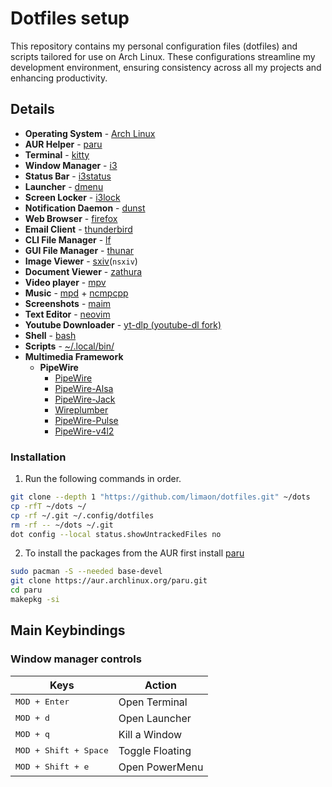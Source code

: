 # Dotfiles setup

This repository contains my personal configuration files (dotfiles) and scripts tailored for use on Arch Linux. These configurations streamline my development environment, ensuring consistency across all my projects and enhancing productivity.

## Details

- **Operating System** - [Arch Linux](https://www.archlinux.org/)
- **AUR Helper** - [paru](https://github.com/morganamilo/paru)
- **Terminal** - [kitty](https://sw.kovidgoyal.net/kitty/)
- **Window Manager** - [i3](https://i3wm.org/)
- **Status Bar** - [i3status](https://i3wm.org/i3status/)
- **Launcher** - [dmenu](https://tools.suckless.org/dmenu/)
- **Screen Locker** - [i3lock](https://i3wm.org/i3lock/)
- **Notification Daemon** - [dunst](https://dunst-project.org/)
- **Web Browser** - [firefox](https://wiki.archlinux.org/title/Firefox)
- **Email Client** - [thunderbird](https://wiki.archlinux.org/title/Thunderbird)
- **CLI File Manager** - [lf](https://github.com/gokcehan/lf)
- **GUI File Manager** - [thunar](https://wiki.archlinux.org/title/Thunar)
- **Image Viewer** - [sxiv](https://nsxiv.codeberg.page/)(`nsxiv`)
- **Document Viewer** - [zathura](https://wiki.archlinux.org/title/Zathura)
- **Video player** - [mpv](https://mpv.io/)
- **Music** - [mpd](https://wiki.archlinux.org/title/Music_Player_Daemon) + [ncmpcpp](https://wiki.archlinux.org/title/Ncmpcpp)
- **Screenshots** - [maim](https://github.com/naelstrof/maim)
- **Text Editor** - [neovim](https://neovim.io/)
- **Youtube Downloader** - [yt-dlp (youtube-dl fork)](https://archlinux.org/packages/extra/any/yt-dlp/)
- **Shell** - [bash](https://www.gnu.org/software/bash/bash.html)
- **Scripts** - [~/.local/bin/](https://github.com/limaon/dotfiles/tree/main/.local/bin)
- **Multimedia Framework**
  - **PipeWire**
    - [PipeWire](https://archlinux.org/packages/extra/x86_64/pipewire)
    - [PipeWire-Alsa](https://archlinux.org/packages/extra/x86_64/pipewire-alsa)
    - [PipeWire-Jack](https://archlinux.org/packages/extra/x86_64/pipewire-jack)
    - [Wireplumber](https://archlinux.org/packages/extra/x86_64/wireplumber)
    - [PipeWire-Pulse](https://archlinux.org/packages/extra/x86_64/pipewire-pulse)
    - [PipeWire-v4l2](https://archlinux.org/packages/extra/x86_64/pipewire-v4l2)

### Installation

1. Run the following commands in order.

```sh
git clone --depth 1 "https://github.com/limaon/dotfiles.git" ~/dots
cp -rfT ~/dots ~/
cp -rf ~/.git ~/.config/dotfiles
rm -rf -- ~/dots ~/.git
dot config --local status.showUntrackedFiles no
```

2. To install the packages from the AUR first install [paru](https://github.com/Morganamilo/paru)

```sh
sudo pacman -S --needed base-devel
git clone https://aur.archlinux.org/paru.git
cd paru
makepkg -si
```

## Main Keybindings

### Window manager controls

| Keys                           | Action          |
| ------------------------------ | --------------- |
| <kbd>MOD + Enter</kbd>         | Open Terminal   |
| <kbd>MOD + d</kbd>             | Open Launcher   |
| <kbd>MOD + q</kbd>             | Kill a Window   |
| <kbd>MOD + Shift + Space</kbd> | Toggle Floating |
| <kbd>MOD + Shift + e</kbd>     | Open PowerMenu  |
